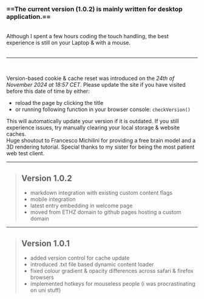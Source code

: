 ### ==The current version (1.0.2) is mainly written for desktop application.== 
<br>
Although I spent a few hours coding the touch handling, the best experience is still on your Laptop & with a mouse. <br><br> 

---
<br>

Version-based cookie & cache reset was introduced on the *24th of November 2024 at 18:57 CET*. Please update the site if you have visited before this date of time by either: 
- reload the page by clicking the title 
- or running following function in your browser console: ```checkVersion()```

This will automatically update your version if it is outdated. If you still experience issues, try manually clearing your local storage & website caches. <br>
Huge shoutout to Francesco Michilini for providing a free brain model and a 3D rendering tutorial. Special thanks to my sister for being the most patient web test client.
<br />


---

> ## Version 1.0.2
> - markdown integration with existing custom content flags 
> - mobile integration 
> - latest entry embedding in welcome page
> - moved from ETHZ domain to github pages hosting a custom domain 

--- 

> ## Version 1.0.1
> - added version control for cache update
> - introduced .txt file based dynamic content loader 
> - fixed colour gradient & opacity differences across safari & firefox browsers 
> - implemented hotkeys for mouseless people (i was procrastinating on uni stuff) 
